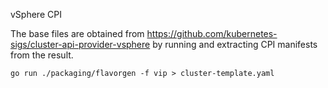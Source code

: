 vSphere CPI

The base files are obtained from https://github.com/kubernetes-sigs/cluster-api-provider-vsphere by running and extracting CPI
manifests from the result.

```
go run ./packaging/flavorgen -f vip > cluster-template.yaml
```